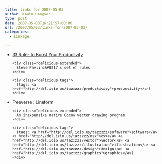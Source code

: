 ```yaml
---
title: links for 2007-05-03
author: Kevin Dangoor
type: post
date: 2007-05-03T16:21:57+00:00
url: /2007/05/03/links-for-2007-05-03/
categories:
  - Linkage

---
```

<ul class="delicious">
  <li>
    <div class="delicious-link">
      <a href="http://www.stevepavlina.com/blog/2007/05/33-rules-to-boost-your-productivity/">33 Rules to Boost Your Productivity</a>
    </div>
    
    <div class="delicious-extended">
      Steve Pavlina&#8217;s set of rules
    </div>
    
    <div class="delicious-tags">
      (tags: <a href="http://del.icio.us/tazzzzz/productivity">productivity</a>)
    </div>
  </li>
  
  <li>
    <div class="delicious-link">
      <a href="http://www.freeverse.com/lineform/index.php">Freeverse : Lineform</a>
    </div>
    
    <div class="delicious-extended">
      An inexpensive native Cocoa vector drawing program.
    </div>
    
    <div class="delicious-tags">
      (tags: <a href="http://del.icio.us/tazzzzz/software">software</a> <a href="http://del.icio.us/tazzzzz/osx">osx</a> <a href="http://del.icio.us/tazzzzz/vector">vector</a> <a href="http://del.icio.us/tazzzzz/illustration">illustration</a> <a href="http://del.icio.us/tazzzzz/design">design</a> <a href="http://del.icio.us/tazzzzz/graphics">graphics</a>)
    </div>
  </li>
</ul>
